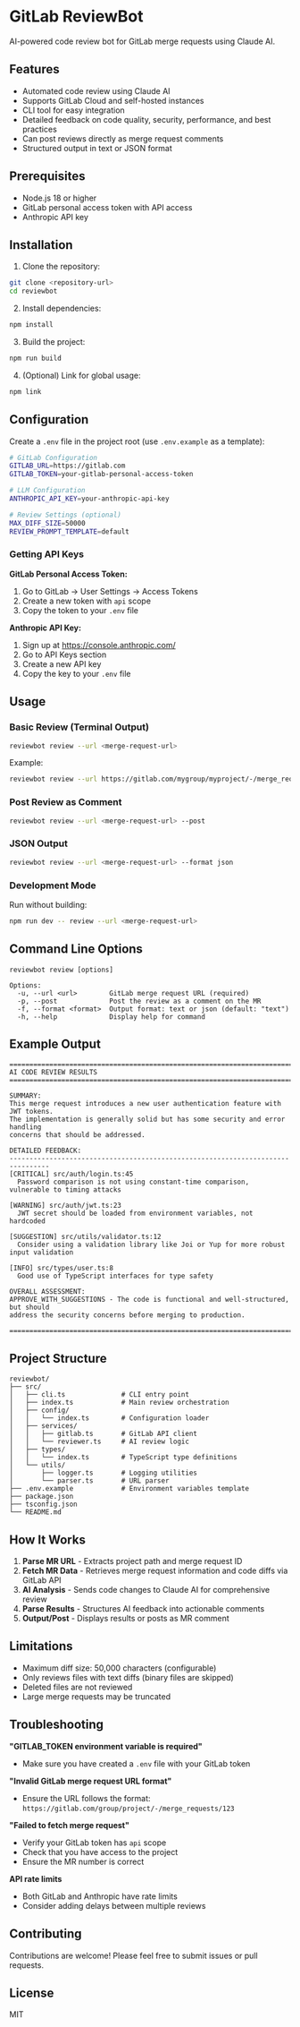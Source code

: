 # GitLab ReviewBot

AI-powered code review bot for GitLab merge requests using Claude AI.

## Features

- Automated code review using Claude AI
- Supports GitLab Cloud and self-hosted instances
- CLI tool for easy integration
- Detailed feedback on code quality, security, performance, and best practices
- Can post reviews directly as merge request comments
- Structured output in text or JSON format

## Prerequisites

- Node.js 18 or higher
- GitLab personal access token with API access
- Anthropic API key

## Installation

1. Clone the repository:
```bash
git clone <repository-url>
cd reviewbot
```

2. Install dependencies:
```bash
npm install
```

3. Build the project:
```bash
npm run build
```

4. (Optional) Link for global usage:
```bash
npm link
```

## Configuration

Create a `.env` file in the project root (use `.env.example` as a template):

```bash
# GitLab Configuration
GITLAB_URL=https://gitlab.com
GITLAB_TOKEN=your-gitlab-personal-access-token

# LLM Configuration
ANTHROPIC_API_KEY=your-anthropic-api-key

# Review Settings (optional)
MAX_DIFF_SIZE=50000
REVIEW_PROMPT_TEMPLATE=default
```

### Getting API Keys

**GitLab Personal Access Token:**
1. Go to GitLab → User Settings → Access Tokens
2. Create a new token with `api` scope
3. Copy the token to your `.env` file

**Anthropic API Key:**
1. Sign up at https://console.anthropic.com/
2. Go to API Keys section
3. Create a new API key
4. Copy the key to your `.env` file

## Usage

### Basic Review (Terminal Output)

```bash
reviewbot review --url <merge-request-url>
```

Example:
```bash
reviewbot review --url https://gitlab.com/mygroup/myproject/-/merge_requests/123
```

### Post Review as Comment

```bash
reviewbot review --url <merge-request-url> --post
```

### JSON Output

```bash
reviewbot review --url <merge-request-url> --format json
```

### Development Mode

Run without building:
```bash
npm run dev -- review --url <merge-request-url>
```

## Command Line Options

```
reviewbot review [options]

Options:
  -u, --url <url>        GitLab merge request URL (required)
  -p, --post             Post the review as a comment on the MR
  -f, --format <format>  Output format: text or json (default: "text")
  -h, --help             Display help for command
```

## Example Output

```
================================================================================
AI CODE REVIEW RESULTS
================================================================================

SUMMARY:
This merge request introduces a new user authentication feature with JWT tokens.
The implementation is generally solid but has some security and error handling
concerns that should be addressed.

DETAILED FEEDBACK:
--------------------------------------------------------------------------------
[CRITICAL] src/auth/login.ts:45
  Password comparison is not using constant-time comparison, vulnerable to timing attacks

[WARNING] src/auth/jwt.ts:23
  JWT secret should be loaded from environment variables, not hardcoded

[SUGGESTION] src/utils/validator.ts:12
  Consider using a validation library like Joi or Yup for more robust input validation

[INFO] src/types/user.ts:8
  Good use of TypeScript interfaces for type safety

OVERALL ASSESSMENT:
APPROVE_WITH_SUGGESTIONS - The code is functional and well-structured, but should
address the security concerns before merging to production.

================================================================================
```

## Project Structure

```
reviewbot/
├── src/
│   ├── cli.ts              # CLI entry point
│   ├── index.ts            # Main review orchestration
│   ├── config/
│   │   └── index.ts        # Configuration loader
│   ├── services/
│   │   ├── gitlab.ts       # GitLab API client
│   │   └── reviewer.ts     # AI review logic
│   ├── types/
│   │   └── index.ts        # TypeScript type definitions
│   └── utils/
│       ├── logger.ts       # Logging utilities
│       └── parser.ts       # URL parser
├── .env.example            # Environment variables template
├── package.json
├── tsconfig.json
└── README.md
```

## How It Works

1. **Parse MR URL** - Extracts project path and merge request ID
2. **Fetch MR Data** - Retrieves merge request information and code diffs via GitLab API
3. **AI Analysis** - Sends code changes to Claude AI for comprehensive review
4. **Parse Results** - Structures AI feedback into actionable comments
5. **Output/Post** - Displays results or posts as MR comment

## Limitations

- Maximum diff size: 50,000 characters (configurable)
- Only reviews files with text diffs (binary files are skipped)
- Deleted files are not reviewed
- Large merge requests may be truncated

## Troubleshooting

**"GITLAB_TOKEN environment variable is required"**
- Make sure you have created a `.env` file with your GitLab token

**"Invalid GitLab merge request URL format"**
- Ensure the URL follows the format: `https://gitlab.com/group/project/-/merge_requests/123`

**"Failed to fetch merge request"**
- Verify your GitLab token has `api` scope
- Check that you have access to the project
- Ensure the MR number is correct

**API rate limits**
- Both GitLab and Anthropic have rate limits
- Consider adding delays between multiple reviews

## Contributing

Contributions are welcome! Please feel free to submit issues or pull requests.

## License

MIT
